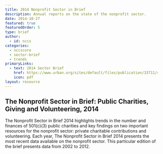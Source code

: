 ```yaml
---
title: 2014 Nonprofit Sector in Brief
description: Annual reports on the state of the nonprofit sector. 
date: 2014-10-27
featured: true
featuredOrder: 5
type: brief
author:
  - id: nccs
categories:
  - nccscore
  - sector-brief
  - trends
primaryLinks:
  - text: 2014 Sector Brief
    href: https://www.urban.org/sites/default/files/publication/33711/413277-The-Nonprofit-Sector-in-Brief--.PDF
    icon: pdf
layout: resource
---
```



## The Nonprofit Sector in Brief: Public Charities, Giving and Volunteering, 2014

The Nonprofit Sector in Brief 2014 highlights trends in the number and finances of 501(c)(3) public charities and key findings on two important resources for the nonprofit sector: private charitable contributions and volunteering. Each year, The Nonprofit Sector in Brief 2014 presents the most recent data available on the nonprofit sector. This particular edition of the brief presents data from 2002 to 2012.
